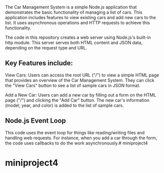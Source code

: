 The Car Management System is a simple Node.js application that demonstrates the basic functionality of managing a list of cars. This application includes features to view existing cars and add new cars to the list. It uses asynchronous operations and HTTP requests to achieve this functionality.

The code in this repository creates a web server using Node.js's built-in http module. This server serves both HTML content and JSON data, depending on the request type and URL.

## Key Features include:

View Cars: Users can access the root URL ("/") to view a simple HTML page that provides an overview of the Car Management System. They can click the "View Cars" button to see a list of sample cars in JSON format.

Add a New Car: Users can add a new car by filling out a form on the HTML page ("/") and clicking the "Add Car" button. The new car's information (model, year, and color) is added to the list of sample cars.


## Node.js Event Loop

This code uses the event loop for things like reading/writing files and handling web requests. For instance, when you add a car through the form, the code uses callbacks to do the work asynchronously.# miniproject4
# miniproject4

